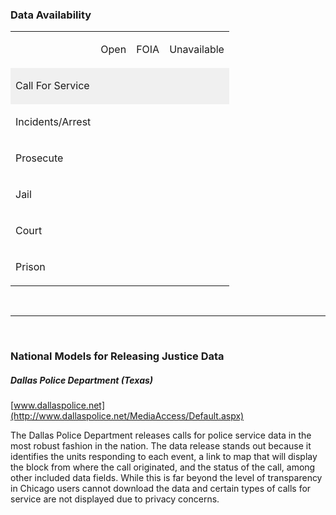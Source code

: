 ### Data Availability

<table>
     <tr>
        <td>
        </td>
        <td>
            <p>Open</p>
        </td>
        <td>
            <p>FOIA</p>
        </td>
        <td>
            <p>Unavailable</p>
        </td>    
    </tr>
    <tr bgcolor="F0F0F0">
        <td>
            <p>Call For Service</p>
        </td>
        <td>
            <div class="circle_some red">
            </div>
        </td>
        <td>
            <div class="circle_lots red">
            </div>
        </td>
        <td>
            <div class="circle_little red">
            </div>
        </td>
    </tr>
        <tr>
        <td>
            <p>Incidents/Arrest</p>
        </td>
        <td>
            <div class="circle_lots red">
            </div>
        </td>
        <td>
            <div class="circle_some red">
            </div>
        </td>
        <td>
            <div class="circle_little red">
            </div>
        </td>
    </tr>
        <tr>
        <td>
            <p>Prosecute</p>
        </td>
        <td>
        </td>
        <td>
            <div class="circle_little red">
            </div>
        </td>
        <td>
            <div class="circle_lots red">
            </div>
        </td>
    </tr>
        <tr>
        <td>
            <p>Jail</p>
        </td>
        <td>
            <div class="circle_little red">
            </div>
        </td>
        <td>
            <div class="circle_lots red">
            </div>
        </td>
        <td>
            <div class="circle_little red">
            </div>
        </td>
    </tr>
        <tr>
        <td>
            <p>Court</p>
        </td>
        <td>
            <div class="circle_little red">
            </div>
        </td>
        <td>
        </td>
        <td>
            <div class="circle_lots red">
            </div>
        </td>
    </tr>
    </tr>
          <tr>
          <td>
              <p>Prison</p>
          </td>
          <td>
              <div class="circle_little red">
              </div>
          </td>
          <td>
          </td>
          <td>
              <div class="circle_lots red">
              </div>
          </td>
      </tr>
</table>

<br><hr><br>

### National Models for Releasing Justice Data

##### Dallas Police Department (Texas)
[www.dallaspolice.net](http://www.dallaspolice.net/MediaAccess/Default.aspx)  

The Dallas Police Department releases calls for police service data in the most robust fashion in the nation.  The data release stands out because it identifies the units responding to each event, a link to map that will display the block from where the call originated, and the status of the call, among other included data fields.  While this is far beyond the level of transparency in Chicago users cannot download the data and certain types of calls for service are not displayed due to privacy concerns.
